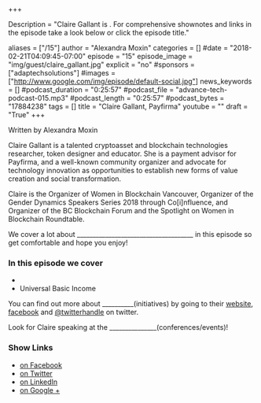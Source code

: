 +++

Description = "Claire Gallant is . For comprehensive shownotes and links in the episode take a look below or click the episode title."

aliases = ["/15"]
author = "Alexandra Moxin"
categories = []
#date = "2018-02-21T04:09:45-07:00"
episode = "15"
episode_image = "img/guest/claire_gallant.jpg"
explicit = "no"
#sponsors = ["adaptechsolutions"]
#images = ["http://www.google.com/img/episode/default-social.jpg"]
news_keywords = []
#podcast_duration = "0:25:57"
#podcast_file = "advance-tech-podcast-015.mp3"
#podcast_length = "0:25:57"
#podcast_bytes = "17884238"
tags = []
title = "Claire Gallant, Payfirma"
youtube = ""
draft = "True"
+++

Written by Alexandra Moxin

Claire Gallant is a talented cryptoasset and blockchain technologies researcher, token designer and educator. She is a payment advisor for Payfirma, and a well-known community organizer and advocate for technology innovation as opportunities to establish new forms of value creation and social transformation.

Claire is the Organizer of Women in Blockchain Vancouver, Organizer of the Gender Dynamics Speakers Series 2018 through Co[i]nfluence, and Organizer of the BC Blockchain Forum and the Spotlight on Women in Blockchain Roundtable.

We cover a lot about _____________________________________ in this episode so get comfortable and hope you enjoy!


### In this episode we cover
*
* Universal Basic Income

You can find out more about __________(initiatives) by going to their [website](), [facebook]() and [@twitterhandle]() on twitter.

Look for Claire speaking at the _______________(conferences/events)!


### Show Links
* [ on Facebook]()
* [ on Twitter]()
* [ on LinkedIn]()
* [ on Google +]()







